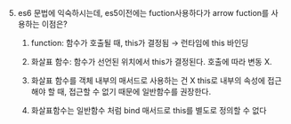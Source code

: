 5. es6 문법에 익숙하시는데, es5이전에는 fuction사용하다가 arrow fuction를 사용하는 이점은?

   1. function: 함수가 호출될 때, this가 결정됨 → 런타임에 this 바인딩

   1. 화살표 함수: 함수가 선언된 위치에서 this가 결정된다. 호출에 따라 변동 X.
   1. 화살표 함수를 객체 내부의 매서드로 사용하는 건 X
      this로 내부의 속성에 접근해야 할 때, 접근할 수 없기 때문에 일반함수를 권장한다.
   1. 화살표함수는 일반함수 처럼 bind 매서드로 this를 별도로 정의할 수 없다
